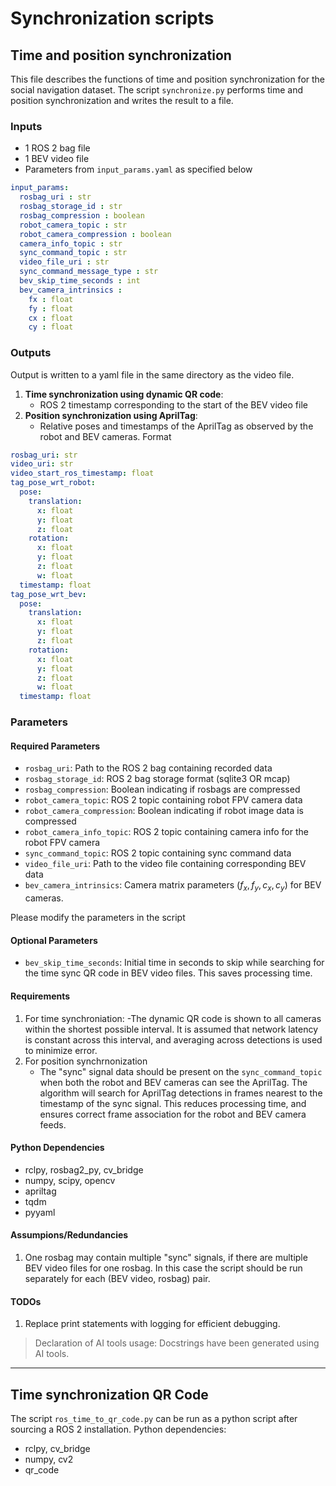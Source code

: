 # Synchronization scripts

## Time and position synchronization

This file describes the functions of time and position synchronization for the social navigation dataset. The script `synchronize.py` performs time and position synchronization and writes the result to a file.

### Inputs

- 1 ROS 2 bag file
- 1 BEV video file
- Parameters from `input_params.yaml` as specified below

```yaml
input_params:
  rosbag_uri : str
  rosbag_storage_id : str
  rosbag_compression : boolean
  robot_camera_topic : str
  robot_camera_compression : boolean
  camera_info_topic : str
  sync_command_topic : str
  video_file_uri : str
  sync_command_message_type : str
  bev_skip_time_seconds : int
  bev_camera_intrinsics :
    fx : float
    fy : float
    cx : float
    cy : float
```

### Outputs

Output is written to a yaml file in the same directory as the video file.

1. **Time synchronization using dynamic QR code**:
    - ROS 2 timestamp corresponding to the start of the BEV video file
2. **Position synchronization using AprilTag**:
    - Relative poses and timestamps of the AprilTag as observed by the robot and BEV cameras.
Format

```yaml
rosbag_uri: str
video_uri: str
video_start_ros_timestamp: float
tag_pose_wrt_robot:
  pose:
    translation:
      x: float
      y: float
      z: float
    rotation:
      x: float
      y: float
      z: float
      w: float
  timestamp: float
tag_pose_wrt_bev:
  pose:
    translation:
      x: float
      y: float
      z: float
    rotation:
      x: float
      y: float
      z: float
      w: float
  timestamp: float
```

### Parameters

#### Required Parameters

- `rosbag_uri`: Path to the ROS 2 bag containing recorded data
- `rosbag_storage_id`: ROS 2 bag storage format (sqlite3 OR mcap)
- `rosbag_compression`: Boolean indicating if rosbags are compressed
- `robot_camera_topic`: ROS 2 topic containing robot FPV camera data
- `robot_camera_compression`: Boolean indicating if robot image data is compressed
- `robot_camera_info_topic`: ROS 2 topic containing camera info for the robot FPV camera
- `sync_command_topic`: ROS 2 topic containing sync command data
- `video_file_uri`: Path to the video file containing corresponding BEV data
- `bev_camera_intrinsics`: Camera matrix parameters $(f_x, f_y, c_x, c_y)$ for BEV cameras.

Please modify the parameters in the script

#### Optional Parameters

- `bev_skip_time_seconds`: Initial time in seconds to skip while searching for the time sync QR code in BEV video files. This saves processing time.

#### Requirements

1. For time synchroniation:
    -The dynamic QR code is shown to all cameras within the shortest possible interval. It is assumed that network latency is constant across this interval, and averaging across detections is used to minimize error.
2. For position synchrnonization
    - The "sync" signal data should be present on the `sync_command_topic` when both the robot and BEV cameras can see the AprilTag. The algorithm will search for AprilTag detections in frames nearest to the timestamp of the sync signal. This reduces processing time, and ensures correct frame association for the robot and BEV camera feeds.

#### Python Dependencies

- rclpy, rosbag2_py, cv_bridge
- numpy, scipy, opencv
- apriltag
- tqdm
- pyyaml

#### Assumpions/Redundancies

1. One rosbag may contain multiple "sync" signals, if there are multiple BEV video files for one rosbag. In this case the script should be run separately for each (BEV video, rosbag) pair.

#### TODOs

1. Replace print statements with logging for efficient debugging.

> Declaration of AI tools usage: Docstrings have been generated using AI tools.

___

## Time synchronization QR Code

The script `ros_time_to_qr_code.py` can be run as a python script after sourcing a ROS 2 installation. Python dependencies:

- rclpy, cv_bridge
- numpy, cv2
- qr_code
